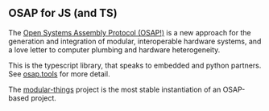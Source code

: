 ## OSAP for JS (and TS)

The [Open Systems Assembly Protocol (OSAP!)](http://osap.tools/) is a new approach for the generation and integration of modular, interoperable hardware systems, and a love letter to computer plumbing and hardware heterogeneity.

This is the typescript library, that speaks to embedded and python partners. See [osap.tools](http://osap.tools) for more detail.

The [modular-things](https://github.com/modular-things/modular-things) project is the most stable instantiation of an OSAP-based project. 
